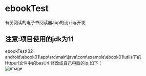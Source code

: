 # ebookTest
有关阅读的电子书阅读器app的设计与开发<br/>
## 注意:项目使用的jdk为11<br/>
ebookTest\02-android\ebook01\app\src\main\java\com\example\ebook01\utils下的<br/>
Httpurl文件中的basUrl 修改成自己电脑的ip,如下：<br/>
![image](https://github.com/prerain/ebookTest/assets/140160196/9a88f735-b696-466c-b084-07a4e00390e0)

